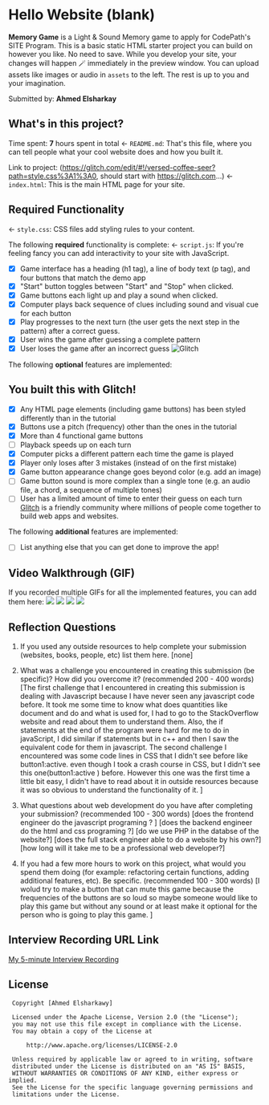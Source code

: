 # Hello Website (blank)

 **Memory Game** is a Light & Sound Memory game to apply for CodePath's SITE Program. 
 This is a basic static HTML starter project you can build on however you like. No need to save. While you develop your site, your changes will happen 🪄 immediately in the preview window. You can upload assets like images or audio in `assets` to the left. The rest is up to you and your imagination.

 Submitted by: **Ahmed Elsharkay**
 ## What's in this project?

 Time spent: **7** hours spent in total
 ← `README.md`: That's this file, where you can tell people what your cool website does and how you built it.

 Link to project: (https://glitch.com/edit/#!/versed-coffee-seer?path=style.css%3A1%3A0, should start with https://glitch.com...)
 ← `index.html`: This is the main HTML page for your site.

 ## Required Functionality
 ← `style.css`: CSS files add styling rules to your content.

 The following **required** functionality is complete:
 ← `script.js`: If you're feeling fancy you can add interactivity to your site with JavaScript.

 * [x] Game interface has a heading (h1 tag), a line of body text (p tag), and four buttons that match the demo app
 * [x] "Start" button toggles between "Start" and "Stop" when clicked. 
 * [x] Game buttons each light up and play a sound when clicked. 
 * [x] Computer plays back sequence of clues including sound and visual cue for each button
 * [x] Play progresses to the next turn (the user gets the next step in the pattern) after a correct guess. 
 * [x] User wins the game after guessing a complete pattern
 * [x] User loses the game after an incorrect guess
 ![Glitch](https://cdn.glitch.com/a9975ea6-8949-4bab-addb-8a95021dc2da%2FLogo_Color.svg?v=1602781328576)

 The following **optional** features are implemented:
 ## You built this with Glitch!

 * [x] Any HTML page elements (including game buttons) has been styled differently than in the tutorial
 * [x] Buttons use a pitch (frequency) other than the ones in the tutorial
 * [x] More than 4 functional game buttons
 * [ ] Playback speeds up on each turn
 * [x] Computer picks a different pattern each time the game is played
 * [x] Player only loses after 3 mistakes (instead of on the first mistake)
 * [x] Game button appearance change goes beyond color (e.g. add an image)
 * [ ] Game button sound is more complex than a single tone (e.g. an audio file, a chord, a sequence of multiple tones)
 * [ ] User has a limited amount of time to enter their guess on each turn
 [Glitch](https://glitch.com) is a friendly community where millions of people come together to build web apps and websites.

 The following **additional** features are implemented:

 - [ ] List anything else that you can get done to improve the app!

 ## Video Walkthrough (GIF)

 If you recorded multiple GIFs for all the implemented features, you can add them here:
 ![](http://g.recordit.co/AR4hjuHrva.gif)
 ![](gif2-link-here)
 ![](gif3-link-here)
 ![](gif4-link-here)

 ## Reflection Questions
 1. If you used any outside resources to help complete your submission (websites, books, people, etc) list them here. 
 [none]

 2. What was a challenge you encountered in creating this submission (be specific)? How did you overcome it? (recommended 200 - 400 words) 
 [The first challenge that I encountered in creating this submission is dealing with Javascript because I have never seen any javascript code before. It took me some time to know what does quantities like document and do and what is used for, I had to go to the StackOverflow website and read about them to understand them. Also, the if statements at the end of the program were hard for me to do in javaScript, I did similar if statements but in c++ and then I saw the equivalent code for them in javascript. The second challenge I encountered was some code lines in CSS that I didn't see before like button1:active. even though I took a crash course in CSS, but I didn't see this one(button1:active ) before. However this one was the first time a little bit easy, I didn't have to read about it in outside resources because it was so obvious to understand the functionality of it.  ]

 3. What questions about web development do you have after completing your submission? (recommended 100 - 300 words) 
 [does the frontend engineer do the javascript programing ? ]
 [does the backend engineer do the html and css programing ?]
 [do we use PHP in the databse of the website?]
 [does the full stack engineer able to do a website by his own?]
 [how long will it take me to be a professional web developer?]

 4. If you had a few more hours to work on this project, what would you spend them doing (for example: refactoring certain functions, adding additional features, etc). Be specific. (recommended 100 - 300 words) 
 [I wolud try to make a button that can mute this game because the frequencies of the buttons are so loud so maybe someone would like to play this game but without any sound or at least make it optional for the person who is going to play this game. ]



 ## Interview Recording URL Link

 [My 5-minute Interview Recording](https://www.loom.com/share/f30aed8d73254a87b5bebef1506cd309)


 ## License

     Copyright [Ahmed Elsharkawy]

     Licensed under the Apache License, Version 2.0 (the "License");
     you may not use this file except in compliance with the License.
     You may obtain a copy of the License at

         http://www.apache.org/licenses/LICENSE-2.0

     Unless required by applicable law or agreed to in writing, software
     distributed under the License is distributed on an "AS IS" BASIS,
     WITHOUT WARRANTIES OR CONDITIONS OF ANY KIND, either express or implied.
     See the License for the specific language governing permissions and
     limitations under the License.
     
